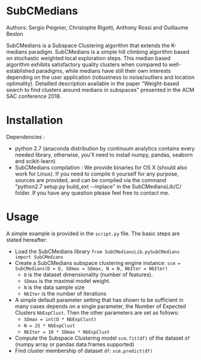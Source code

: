 # SubCMedians
Authors: Sergio Peignier, Christophe Rigotti, Anthony Rossi and Guillaume Beslon
 
SubCMedians is a Subspace Clustering algorithm that extends the K-medians paradigm.
SubCMedians is a simple hill climbing algorithm based on stochastic weighted local exploration steps.
This median based algorithm exhibits satisfactory quality clusters when compared to well-established paradigms, while medians have still their own interests depending on the user application (robustness to noise/outliers and location optimality).
Detailled description available in the paper "Weight-based search to find clusters around medians in subspaces" presented in the ACM SAC conference 2018.

# Installation
Dependencies :

+ python 2.7 (anaconda distribution by continuum analytics contains every needed library, otherwise, you'll need to install numpy, pandas, seaborn and scikit-learn)
+ SubCMedians compilation : We provide binaries for OS X (should also work for Linux). If you need to compile it yourself for any purpose, sources are provided, and can be compiled via the command "python2.7 setup.py build_ext --inplace" in the SubCMediansLib/C/ folder. If you have any question please feel free to contact me.

# Usage

A simple example is provided in the `script.py` file. The basic steps are stated hereafter:
+ Load the SubCMedians library `from SubCMediansLib.pySubCMedians import SubCMedians`
+ Create a SubCMedians subspace clustering engine instance: `scm = SubCMedians(D = D, SDmax = SDmax, N = N, NbIter = NbIter)`
	+ `D` is the dataset dimensionality (number of features).
	+ `SDmax` is the maximal model weight.
	+ `N` is the data sample size
	+ `NbIter` is the number of iterations
+ A simple default parameter setting that has shown to be sufficient in many cases depends on a single parameter, the Number of Expected Clusters `NbExpClust`. Then the other parameters are set as follows:	
	+ `SDmax = int(D * NbExpClust)`
	+ `N = 25 * NbExpClust`
	+ `NbIter = 10 * SDmax * NbExpClust`
+ Compute the Subspace Clustering model `scm.fit(df)` of the dataset `df` (numpy array or pandas data frames supported)
+ Find cluster membership of dataset `df`: `scm.predict(df)`
